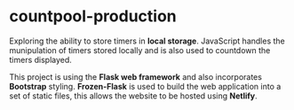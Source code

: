 # countpool-production

Exploring the ability to store timers in **local storage**. JavaScript handles the munipulation of timers stored locally and is also used to countdown the timers displayed.

This project is using the **Flask web framework** and also incorporates **Bootstrap** styling. **Frozen-Flask** is used to build the web application into a set of static files, this allows the website to be hosted using **Netlify**.
